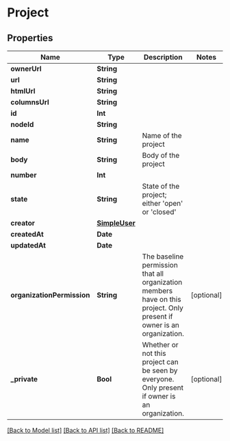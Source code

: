 # Project

## Properties
Name | Type | Description | Notes
------------ | ------------- | ------------- | -------------
**ownerUrl** | **String** |  | 
**url** | **String** |  | 
**htmlUrl** | **String** |  | 
**columnsUrl** | **String** |  | 
**id** | **Int** |  | 
**nodeId** | **String** |  | 
**name** | **String** | Name of the project | 
**body** | **String** | Body of the project | 
**number** | **Int** |  | 
**state** | **String** | State of the project; either &#39;open&#39; or &#39;closed&#39; | 
**creator** | [**SimpleUser**](SimpleUser.md) |  | 
**createdAt** | **Date** |  | 
**updatedAt** | **Date** |  | 
**organizationPermission** | **String** | The baseline permission that all organization members have on this project. Only present if owner is an organization. | [optional] 
**_private** | **Bool** | Whether or not this project can be seen by everyone. Only present if owner is an organization. | [optional] 

[[Back to Model list]](../README.md#documentation-for-models) [[Back to API list]](../README.md#documentation-for-api-endpoints) [[Back to README]](../README.md)


